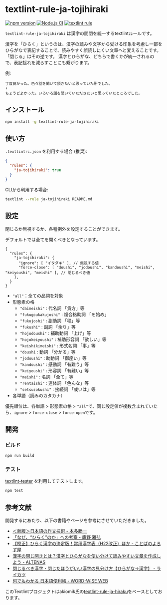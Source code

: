 # textlint-rule-ja-tojihiraki

[![npm version](https://badge.fury.io/js/textlint-rule-ja-tojihiraki.svg)](https://badge.fury.io/js/textlint-rule-ja-tojihiraki)
[![Node.js CI](https://github.com/GunseiKPaseri/textlint-rule-ja-tojihiraki/actions/workflows/ci.yml/badge.svg)](https://github.com/GunseiKPaseri/textlint-rule-ja-tojihiraki/actions/workflows/ci.yml)
[![textlint rule](https://img.shields.io/badge/textlint-fixable-green.svg?style=social)](https://textlint.github.io/) 

`textlint-rule-ja-tojihiraki` は漢字の開閉を統一するtextlintルールです。

漢字を「ひらく」というのは、漢字の読みや文字から受ける印象を考慮し一部をひらがなで表記することで、読みやすく誤読しにくい文章へと変えることです。「閉じる」はその逆です。
漢字とひらがな、どちらで書くかが統一されるので、表記揺れを減らすことにも繋がります。

例:

```
丁度良かった。色々話を聞いて頂きたいと思っていた所でした。
↓
ちょうどよかった。いろいろ話を聞いていただきたいと思っていたところでした。
```

## インストール

```bash
npm install -g textlint-rule-ja-tojihiraki
```

## 使い方

`.textlintrc.json` を利用する場合 (推奨):

```json
{
  "rules": {
    "ja-tojihiraki": true
  }
}
```

CLIから利用する場合:

```bash
textlint --rule ja-tojihiraki README.md
```

## 設定

閉じるか無視するか、各種例外を設定することができます。

デフォルトでは全てを開くべきとなっています。

```jsonc
{
  "rules": {
    "ja-tojihiraki": {
      "ignore": [ "イタダキ" ], // 無視する値
      "force-close": [ "doushi", "jodoushi", "kandoushi", "meishi", "keiyoushi", "meishi" ], // 閉じるべき値
    },
  }
}
```

- `"all"`：全ての品詞を対象
- 形態素の格
  - `"daimeishi"`        : 代名詞 「貴方」等
  - `"fukugoukakujoshi"` : 複合格助詞 「を始め」
  - `"fukujoshi"`        : 副助詞 「程」等
  - `"fukushi"`          : 副詞 「余り」等
  - `"hojodoushi"`       : 補助動詞 「上げ」等
  - `"hojokeiyoushi"`    : 補助形容詞 「欲しい」等
  - `"keishikimeishi"`   : 形式名詞 「事」等
  - `"doushi`            : 動詞 「分かる」等
  - `"jodoushi"`         : 助動詞 「御座い」等
  - `"kandoushi"`        : 感動詞 「有難う」等
  - `"keiyoushi"`        : 形容詞 「有難い」等
  - `"meishi"`           : 名詞 「全て」等
  - `"rentaishi"`        : 連体詞 「色んな」等
  - `"setsuzokushi"`     : 接続詞 「或いは」等
- 各単語（読みのカタカナ）

優先順位は、各単語 > 形態素の格 > `"all"`で、同じ設定値が複数含まれていたら、`ignore` > `force-close` > `force-open`です。

## 開発

### ビルド

```bash
npm run build
```

### テスト

[textlint-tester](https://github.com/textlint/textlint-tester) を利用してテストします。

```bash
npm test
```

## 参考文献

開発するにあたり、以下の書籍やページを参考にさせていただきました。

- [＜新版＞日本語の作文技術 - 本多勝一](https://publications.asahi.com/ecs/detail/?item_id=17593)
- [「なぜ、“ひらく”のか」への考察 - 鷹野 雅弘](https://note.com/swwwitch/n/n105a095c0687)
- [【校正】ひらく漢字の決定版！常用漢字表（H22改正）ほか - ことばのよろず屋](https://kotobanoyorozuya.com/hiraku-ichiran/)
- [漢字の閉じ開きとは？漢字とひらがなを使い分けて読みやすい文章を作成しよう - ALTENAS](https://altenas.jp/blog/chinese-characters-close-up-or-open)
- [閉じるべき漢字・閉じたほうがいい漢字の見分け方【ひらがな→漢字】 - ライカツ](https://lifelikewriter.com/hiragana-kanji-rules/)
- [何でもわかる 日本語便利帳 - WORD-WISE WEB](https://dictionary.sanseido-publ.co.jp/dict/ssd36029)

このTextlintプロジェクトはakiomik氏の[textlint-rule-ja-hiraku](https://github.com/akiomik/textlint-rule-ja-hiraku)をベースとしております。
